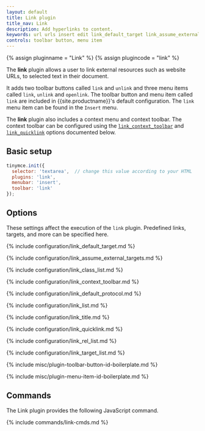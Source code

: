 ```yaml
---
layout: default
title: Link plugin
title_nav: Link
description: Add hyperlinks to content.
keywords: url urls insert edit link_default_target link_assume_external_targets link_class_list link_list link_target_list link_rel_list link_title
controls: toolbar button, menu item
---
```


{% assign pluginname = "Link" %}
{% assign plugincode = "link" %}

The **link** plugin allows a user to link external resources such as website URLs, to selected text in their document.

It adds two toolbar buttons called `link` and `unlink` and three menu items called `link`, `unlink` and `openlink`. The toolbar button and menu item called `link` are included in {{site.productname}}'s default configuration. The `link` menu item can be found in the `Insert` menu.

The **link** plugin also includes a context menu and context toolbar. The context toolbar can be configured using the [`link_context_toolbar`](#link_context_toolbar) and [`link_quicklink`](#link_quicklink) options documented below.

## Basic setup

```js
tinymce.init({
  selector: 'textarea',  // change this value according to your HTML
  plugins: 'link',
  menubar: 'insert',
  toolbar: 'link'
});
```

## Options

These settings affect the execution of the `link` plugin. Predefined links, targets, and more can be specified here.

{% include configuration/link_default_target.md %}

{% include configuration/link_assume_external_targets.md %}

{% include configuration/link_class_list.md %}

{% include configuration/link_context_toolbar.md %}

{% include configuration/link_default_protocol.md %}

{% include configuration/link_list.md %}

{% include configuration/link_title.md %}

{% include configuration/link_quicklink.md %}

{% include configuration/link_rel_list.md %}

{% include configuration/link_target_list.md %}

{% include misc/plugin-toolbar-button-id-boilerplate.md %}

{% include misc/plugin-menu-item-id-boilerplate.md %}

## Commands

The Link plugin provides the following JavaScript command.

{% include commands/link-cmds.md %}

